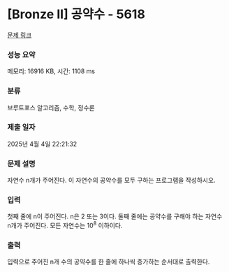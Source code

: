 # [Bronze II] 공약수 - 5618 

[문제 링크](https://www.acmicpc.net/problem/5618) 

### 성능 요약

메모리: 16916 KB, 시간: 1108 ms

### 분류

브루트포스 알고리즘, 수학, 정수론

### 제출 일자

2025년 4월 4일 22:21:32

### 문제 설명

<p>자연수 n개가 주어진다. 이 자연수의 공약수를 모두 구하는 프로그램을 작성하시오.</p>

### 입력 

 <p>첫째 줄에 n이 주어진다. n은 2 또는 3이다. 둘째 줄에는 공약수를 구해야 하는 자연수 n개가 주어진다. 모든 자연수는 10<sup>8</sup> 이하이다.</p>

### 출력 

 <p>입력으로 주어진 n개 수의 공약수를 한 줄에 하나씩 증가하는 순서대로 출력한다.</p>


